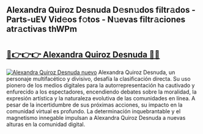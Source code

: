 ## Alexandra Quiroz Desnuda D𝚎sn𝚞dos filtr𝚊dos - Parts-uEV Vid𝚎os f𝚘tos - N𝚞evas filtr𝚊ciones atr𝚊ctivas thWPm

# <h2><a href="http://mb74yq.tromn.icu/?c=Alexandra+Quiroz+Desnuda">🔗👉👉👉 Alexandra Quiroz Desnuda 🔗🔗</a></h2>

[![Alexandra Quiroz Desnuda nuevo](https://i.imgur.com/pEAQMta.gif)](http://mb74yq.tromn.icu/?c=Alexandra+Quiroz+Desnuda)
Alexandra Quiroz Desnuda, un personaje multifacético y divisivo, desafía la clasificación directa. Su uso pionero de los medios digitales para la autorrepresentación ha cautivado y enfurecido a los espectadores, encendiendo debates sobre la moralidad, la expresión artística y la naturaleza evolutiva de las comunidades en línea. A pesar de la incertidumbre de sus próximas acciones, su impacto en la comunidad virtual es profundo. La determinación inquebrantable y el magnetismo innegable impulsan a Alexandra Quiroz Desnuda a nuevas alturas en la comunidad digital.

